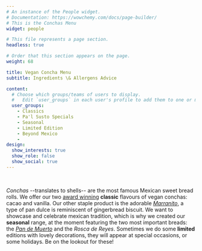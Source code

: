 ```yaml
---
# An instance of the People widget.
# Documentation: https://wowchemy.com/docs/page-builder/
# This is the Conchas Menu
widget: people

# This file represents a page section.
headless: true

# Order that this section appears on the page.
weight: 68

title: Vegan Concha Menu
subtitle: Ingredients \& Allergens Advice

content:
  # Choose which groups/teams of users to display.
  #   Edit `user_groups` in each user's profile to add them to one or more of these groups.
  user_groups:
    - Classics
    - Pa'l Susto Specials
    - Seasonal
    - Limited Edition
    - Beyond Mexico
    - 
design:
  show_interests: true
  show_role: false
  show_social: true
---
```

<br> 

_Conchas_ --translates to shells-- are the most famous Mexican sweet bread rolls. 
We offer our two [award winning](https://veganpalsusto.co.uk/post/23-03-01-palsusto-vca/) 
**classic** flavours of vegan conchas: cacao and vanilla. 
Our other staple product is 
the adorable [_Marranito_](https://veganpalsusto.co.uk/post/23-10-05-palsusto-vca/), a type of pan dulce is reminiscent of gingerbread biscuit.
We want to showcase and celebrate mexican tradition, which is why we created our **seasonal**
range, at the moment featuring the two most important breads: the [_Pan de Muerto_](https://veganpalsusto.co.uk/post/23-10-05-palsusto-vca/) and the 
_Rosca de Reyes_.
Sometimes we do some **limited** editions with lovely decorations, they will appear 
at special occasions, or some holidays.
Be on the lookout for these!
